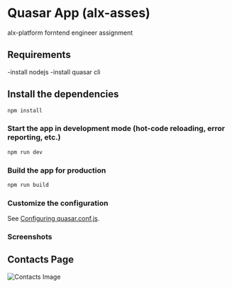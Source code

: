 # Quasar App (alx-asses)

alx-platform forntend engineer assignment

## Requirements
-install nodejs
-install quasar cli

## Install the dependencies
```bash
npm install
```

### Start the app in development mode (hot-code reloading, error reporting, etc.)
```bash
npm run dev
```


### Build the app for production
```bash
npm run build
```

### Customize the configuration
See [Configuring quasar.conf.js](https://quasar.dev/quasar-cli/quasar-conf-js).

### Screenshots
## Contacts Page 
![Contacts Image](https://drive.google.com/file/d/1SkiynP6FOr-P72WFFQqarKOilZrmm0vF/view?usp=sharing)